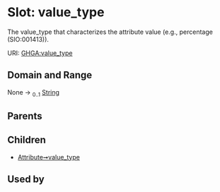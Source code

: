 
# Slot: value_type


The value_type that characterizes the attribute value (e.g., percentage (SIO:001413)).

URI: [GHGA:value_type](https://w3id.org/GHGA/value_type)


## Domain and Range

None &#8594;  <sub>0..1</sub> [String](types/String.md)

## Parents


## Children

 *  [Attribute➞value_type](Attribute_value_type.md)

## Used by

